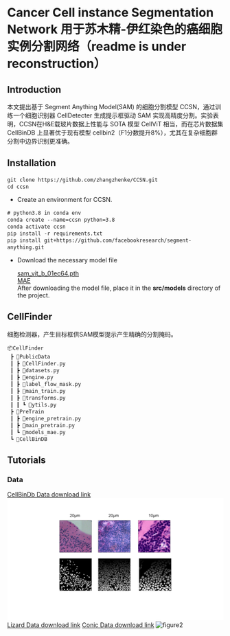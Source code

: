 # Cancer Cell instance Segmentation Network 用于苏木精-伊红染色的癌细胞实例分割网络（readme is under reconstruction）


## Introduction
本文提出基于 Segment Anything Model(SAM) 的细胞分割模型 CCSN，通过训练一个细胞识别器 CellDetecter 生成提示框驱动 SAM 实现高精度分割。实验表明，CCSN在H&E载玻片数据上性能与 SOTA 模型 CellViT 相当，而在芯片数据集 CellBinDB 上显著优于现有模型 cellbin2（F1分数提升8%），尤其在复杂细胞群分割中边界识别更准确。


## Installation

```
git clone https://github.com/zhangzhenke/CCSN.git  
cd ccsn 
```
- Create an environment for CCSN.
```
# python3.8 in conda env
conda create --name=ccsn python=3.8
conda activate ccsn
pip install -r requirements.txt
pip install git+https://github.com/facebookresearch/segment-anything.git
```
- Download the necessary model file

    [sam_vit_b_01ec64.pth](https://dl.fbaipublicfiles.com/segment_anything/sam_vit_b_01ec64.pth)  
    [MAE](https://dl.fbaipublicfiles.com/mae/pretrain/mae_pretrain_vit_large.pth)  
    After downloading the model file, place it in the **src/models** directory of the project.


## CellFinder
细胞检测器，产生目标框供SAM模型提示产生精确的分割掩码。
```
📦CellFinder
 ┣ 📂PublicData
 ┃ ┣ 📜CellFinder.py
 ┃ ┣ 📜datasets.py
 ┃ ┣ 📜engine.py
 ┃ ┣ 📜label_flow_mask.py
 ┃ ┣ 📜main_train.py
 ┃ ┣ 📜transforms.py
 ┃ ┃ ┗ 📜ytils.py
 ┣ 📂PreTrain
 ┃ ┣ 📜engine_pretrain.py
 ┃ ┣ 📜main_pretrain.py
 ┃ ┗ 📜models_mae.py
 ┗ 📂CellBinDB
```


## Tutorials
### Data
[CellBinDb Data download link](https://bgipan.genomics.cn/#/link/v2dKKUZf8M3YFpGWvB5g)    
![figure1](docs/figure1.png)
[Lizard Data download link](https://link.zhihu.com/?target=https%3A//www.kaggle.com/datasets/aadimator/lizard-dataset)
[Conic Data download link](https://conic-challenge.grand-challenge.org/Data/)
![figure2](docs/figure2.png)